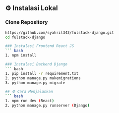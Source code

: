 ## ⚙️ Instalasi Lokal

### Clone Repository
```bash
https://github.com/syahril343/fulstack-django.git
cd fulstack-django

### Instalasi Frontend React JS
``` bash
1. npm install

### Instalasi Backend Django
``` bash
1. pip install -r requirement.txt
2. python manage.py makemigrations
3. python manage.py migrate

## ⚙️ Cara Menjalankan
``` bash
1. npm run dev (React)
2. python manage.py runserver (Django)

